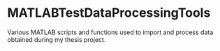 # MATLABTestDataProcessingTools
Various MATLAB scripts and functions used to import and process data obtained during my thesis project.
